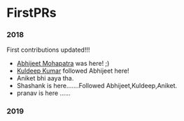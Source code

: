 # FirstPRs
### 2018
First contributions updated!!!
- [Abhijeet Mohapatra](https://github.com/abhiwin2010) was here! ;)
- [Kuldeep Kumar](https://github.com/k2kuldeep) followed Abhijeet here!
- Aniket bhi aaya tha.
- Shashank is here.......Followed Abhijeet,Kuldeep,Aniket.
- pranav is here ......

### 2019

